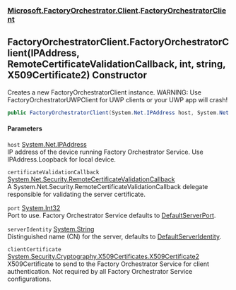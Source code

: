 ### [Microsoft.FactoryOrchestrator.Client](Microsoft_FactoryOrchestrator_Client.md 'Microsoft.FactoryOrchestrator.Client').[FactoryOrchestratorClient](FactoryOrchestratorClient.md 'Microsoft.FactoryOrchestrator.Client.FactoryOrchestratorClient')
## FactoryOrchestratorClient.FactoryOrchestratorClient(IPAddress, RemoteCertificateValidationCallback, int, string, X509Certificate2) Constructor
Creates a new FactoryOrchestratorClient instance. WARNING: Use FactoryOrchestratorUWPClient for UWP clients or your UWP app will crash!  
```csharp
public FactoryOrchestratorClient(System.Net.IPAddress host, System.Net.Security.RemoteCertificateValidationCallback certificateValidationCallback, int port=45684, string serverIdentity="FactoryServer", System.Security.Cryptography.X509Certificates.X509Certificate2 clientCertificate=null);
```
#### Parameters
<a name='Microsoft_FactoryOrchestrator_Client_FactoryOrchestratorClient_FactoryOrchestratorClient(System_Net_IPAddress_System_Net_Security_RemoteCertificateValidationCallback_int_string_System_Security_Cryptography_X509Certificates_X509Certificate2)_host'></a>
`host` [System.Net.IPAddress](https://docs.microsoft.com/en-us/dotnet/api/System.Net.IPAddress 'System.Net.IPAddress')  
IP address of the device running Factory Orchestrator Service. Use IPAddress.Loopback for local device.
  
<a name='Microsoft_FactoryOrchestrator_Client_FactoryOrchestratorClient_FactoryOrchestratorClient(System_Net_IPAddress_System_Net_Security_RemoteCertificateValidationCallback_int_string_System_Security_Cryptography_X509Certificates_X509Certificate2)_certificateValidationCallback'></a>
`certificateValidationCallback` [System.Net.Security.RemoteCertificateValidationCallback](https://docs.microsoft.com/en-us/dotnet/api/System.Net.Security.RemoteCertificateValidationCallback 'System.Net.Security.RemoteCertificateValidationCallback')  
A System.Net.Security.RemoteCertificateValidationCallback delegate responsible for validating the server certificate.
  
<a name='Microsoft_FactoryOrchestrator_Client_FactoryOrchestratorClient_FactoryOrchestratorClient(System_Net_IPAddress_System_Net_Security_RemoteCertificateValidationCallback_int_string_System_Security_Cryptography_X509Certificates_X509Certificate2)_port'></a>
`port` [System.Int32](https://docs.microsoft.com/en-us/dotnet/api/System.Int32 'System.Int32')  
Port to use. Factory Orchestrator Service defaults to [DefaultServerPort](./../CoreLibrary/Constants_DefaultServerPort.md 'Microsoft.FactoryOrchestrator.Core.Constants.DefaultServerPort').
  
<a name='Microsoft_FactoryOrchestrator_Client_FactoryOrchestratorClient_FactoryOrchestratorClient(System_Net_IPAddress_System_Net_Security_RemoteCertificateValidationCallback_int_string_System_Security_Cryptography_X509Certificates_X509Certificate2)_serverIdentity'></a>
`serverIdentity` [System.String](https://docs.microsoft.com/en-us/dotnet/api/System.String 'System.String')  
Distinguished name (CN) for the server, defaults to [DefaultServerIdentity](./../CoreLibrary/Constants_DefaultServerIdentity.md 'Microsoft.FactoryOrchestrator.Core.Constants.DefaultServerIdentity').
  
<a name='Microsoft_FactoryOrchestrator_Client_FactoryOrchestratorClient_FactoryOrchestratorClient(System_Net_IPAddress_System_Net_Security_RemoteCertificateValidationCallback_int_string_System_Security_Cryptography_X509Certificates_X509Certificate2)_clientCertificate'></a>
`clientCertificate` [System.Security.Cryptography.X509Certificates.X509Certificate2](https://docs.microsoft.com/en-us/dotnet/api/System.Security.Cryptography.X509Certificates.X509Certificate2 'System.Security.Cryptography.X509Certificates.X509Certificate2')  
X509Certificate to send to the Factory Orchestrator Service for client authentication. Not required by all Factory Orchestrator Service configurations.
  
